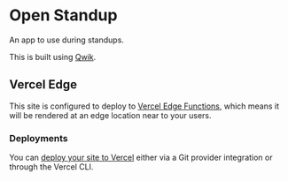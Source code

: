 # Open Standup

An app to use during standups.

This is built using [Qwik](https://qwik.builder.io/docs/overview/).

## Vercel Edge

This site is configured to deploy to [Vercel Edge Functions](https://vercel.com/docs/concepts/functions/edge-functions), which means it will be rendered at an edge location near to your users.

### Deployments

You can [deploy your site to Vercel](https://vercel.com/docs/concepts/deployments/overview) either via a Git provider integration or through the Vercel CLI.
